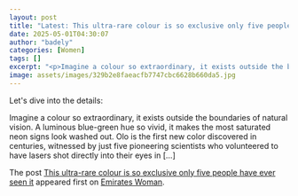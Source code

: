 ```yaml
---
layout: post
title: "Latest: This ultra-rare colour is so exclusive only five people have ever seen it"
date: 2025-05-01T04:30:07
author: "badely"
categories: [Women]
tags: []
excerpt: "<p>Imagine a colour so extraordinary, it exists outside the boundaries of natural vision. A luminous blue-green hue so vivid, it makes the most satura"
image: assets/images/329b2e8faeacfb7747cbc6628b660da5.jpg
---
```


Let's dive into the details: <p>Imagine a colour so extraordinary, it exists outside the boundaries of natural vision. A luminous blue-green hue so vivid, it makes the most saturated neon signs look washed out. Olo is the first new color discovered in centuries, witnessed by just five pioneering scientists who volunteered to have lasers shot directly into their eyes in [&#8230;]</p>
<p>The post <a href="https://emirateswoman.com/ultra-rare-colour-olo/" rel="nofollow">This ultra-rare colour is so exclusive only five people have ever seen it</a> appeared first on <a href="https://emirateswoman.com" rel="nofollow">Emirates Woman</a>.</p>

